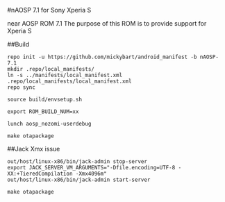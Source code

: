 
#nAOSP 7.1 for Sony Xperia S

near AOSP ROM 7.1
The purpose of this ROM is to provide support for Xperia S

##Build

```
repo init -u https://github.com/mickybart/android_manifest -b nAOSP-7.1
mkdir .repo/local_manifests/
ln -s ../manifests/local_manifest.xml .repo/local_manifests/local_manifest.xml
repo sync

source build/envsetup.sh

export ROM_BUILD_NUM=xx

lunch aosp_nozomi-userdebug

make otapackage
```

##Jack Xmx issue

```
out/host/linux-x86/bin/jack-admin stop-server
export JACK_SERVER_VM_ARGUMENTS="-Dfile.encoding=UTF-8 -XX:+TieredCompilation -Xmx4096m"
out/host/linux-x86/bin/jack-admin start-server

make otapackage
```
